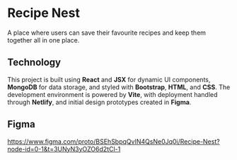 # Recipe Nest

A place where users can save their favourite recipes and keep them together all in one place.

## Technology 

This project is built using **React** and **JSX** for dynamic UI components, **MongoDB** for data storage, and styled with **Bootstrap**, **HTML**, and **CSS**. The development environment is powered by **Vite**, with deployment handled through **Netlify**, and initial design prototypes created in **Figma**.

## Figma

https://www.figma.com/proto/BSEhSbpqQvIN4QsNe0Jq0i/Recipe-Nest?node-id=0-1&t=3UNyN3yOZO6d2tCl-1 
